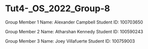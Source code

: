 # Tut4-_OS_2022_Group-8

Group Member 1
Name: Alexander Campbell
Student ID: 100703650

Group Member 2
Name: Atharshan Kennedy
Student ID: 100590243

Group Member 3
Name: Joey Villafuerte
Student ID: 100759003
